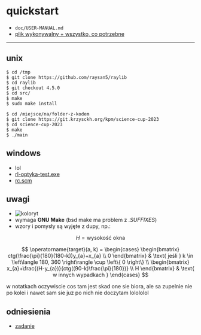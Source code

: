 # quickstart

- `doc/USER-MANUAL.md`
- [plik wykonywalny + wszystko, co potrzebne](https://pub.krzysckh.org/msc2023-dist.zip)

----

## unix

``` shell
$ cd /tmp
$ git clone https://github.com/raysan5/raylib
$ cd raylib
$ git checkout 4.5.0
$ cd src/
$ make
$ sudo make install

$ cd /miejsce/na/folder-z-kodem
$ git clone https://git.krzysckh.org/kpm/science-cup-2023
$ cd science-cup-2023
$ make
$ ./main
```

## windows

- lol
- [rl-optyka-test.exe](https://pub.krzysckh.org/rl-optyka-test.exe)
- [rc.scm](https://pub.krzysckh.org/rc.scm)

## uwagi
- ![koloryt](https://user-images.githubusercontent.com/58662350/214382274-0108806d-b605-4047-af4b-c49ae06a2e8e.png)
- wymaga **GNU Make** (bsd make ma problem z *.SUFFIXES*)
- wzory i pomysły są wyjęte z dupy, np.:

$$ H = \text{wysokość okna} $$

$$
\operatorname{target}(a, k) = \begin{cases}
\begin{bmatrix}
  ctg(\frac{\pi}{180}(180-k))y_{a}+x_{a} \\
  0
\end{bmatrix} & \text{ jeśli } k \in \left\langle 180, 360 \right\rangle \cup \left\{ 0 \right\}
\\
\begin{bmatrix}
  x_{a}+\frac{(H-y_{a})}{ctg((90-k)\frac{\pi}{180})} \\
  H
\end{bmatrix} & \text{ w innych wypadkach }
\end{cases}
$$

w notatkach oczywiscie cos tam jest skad one sie biora, ale sa zupelnie
nie po kolei i nawet sam sie juz po nich nie doczytam lolololol

## odniesienia

- [zadanie](https://science-cup.pl/wp-content/uploads/2023/11/MSC4_2023_Optyka.pdf)
